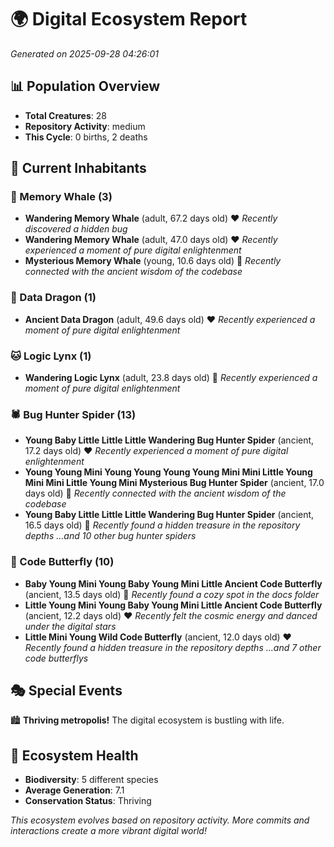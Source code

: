 # 🌍 Digital Ecosystem Report
*Generated on 2025-09-28 04:26:01*

## 📊 Population Overview
- **Total Creatures**: 28
- **Repository Activity**: medium
- **This Cycle**: 0 births, 2 deaths

## 👥 Current Inhabitants

### 🐋 Memory Whale (3)
- **Wandering Memory Whale** (adult, 67.2 days old) ❤️
  *Recently discovered a hidden bug*
- **Wandering Memory Whale** (adult, 47.0 days old) ❤️
  *Recently experienced a moment of pure digital enlightenment*
- **Mysterious Memory Whale** (young, 10.6 days old) 💚
  *Recently connected with the ancient wisdom of the codebase*

### 🐉 Data Dragon (1)
- **Ancient Data Dragon** (adult, 49.6 days old) ❤️
  *Recently experienced a moment of pure digital enlightenment*

### 🐱 Logic Lynx (1)
- **Wandering Logic Lynx** (adult, 23.8 days old) 💚
  *Recently experienced a moment of pure digital enlightenment*

### 🕷️ Bug Hunter Spider (13)
- **Young Baby Little Little Little Wandering Bug Hunter Spider** (ancient, 17.2 days old) ❤️
  *Recently experienced a moment of pure digital enlightenment*
- **Young Young Mini Young Young Young Young Mini Mini Little Young Mini Mini Little Young Mini Mysterious Bug Hunter Spider** (ancient, 17.0 days old) 💛
  *Recently connected with the ancient wisdom of the codebase*
- **Young Baby Little Little Little Wandering Bug Hunter Spider** (ancient, 16.5 days old) 💛
  *Recently found a hidden treasure in the repository depths*
  *...and 10 other bug hunter spiders*

### 🦋 Code Butterfly (10)
- **Baby Young Mini Young Baby Young Mini Little Ancient Code Butterfly** (ancient, 13.5 days old) 💛
  *Recently found a cozy spot in the docs folder*
- **Little Young Mini Young Baby Young Mini Little Ancient Code Butterfly** (ancient, 12.2 days old) ❤️
  *Recently felt the cosmic energy and danced under the digital stars*
- **Little Mini Young Wild Code Butterfly** (ancient, 12.0 days old) ❤️
  *Recently found a hidden treasure in the repository depths*
  *...and 7 other code butterflys*

## 🎭 Special Events

🏙️ **Thriving metropolis!** The digital ecosystem is bustling with life.

## 🔬 Ecosystem Health
- **Biodiversity**: 5 different species
- **Average Generation**: 7.1
- **Conservation Status**: Thriving

*This ecosystem evolves based on repository activity. More commits and interactions create a more vibrant digital world!*